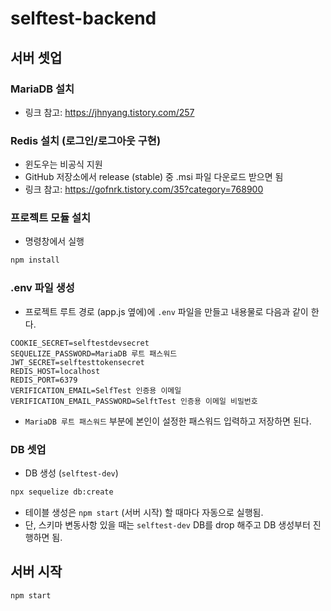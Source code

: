 # selftest-backend

## 서버 셋업

### MariaDB 설치

- 링크 참고: https://jhnyang.tistory.com/257

### Redis 설치 (로그인/로그아웃 구현)

- 윈도우는 비공식 지원
- GitHub 저장소에서 release (stable) 중 .msi 파일 다운로드 받으면 됨
- 링크 참고: https://gofnrk.tistory.com/35?category=768900

### 프로젝트 모듈 설치

- 명령창에서 실행

```sh
npm install
```

### .env 파일 생성

- 프로젝트 루트 경로 (app.js 옆에)에 `.env` 파일을 만들고 내용물로 다음과 같이 한다.

```
COOKIE_SECRET=selftestdevsecret
SEQUELIZE_PASSWORD=MariaDB 루트 패스워드
JWT_SECRET=selftesttokensecret
REDIS_HOST=localhost
REDIS_PORT=6379
VERIFICATION_EMAIL=SelfTest 인증용 이메일
VERIFICATION_EMAIL_PASSWORD=SelftTest 인증용 이메일 비밀번호
```

- `MariaDB 루트 패스워드` 부분에 본인이 설정한 패스워드 입력하고 저장하면 된다.

### DB 셋업

- DB 생성 (`selftest-dev`)

```sh
npx sequelize db:create
```

- 테이블 생성은 `npm start` (서버 시작) 할 때마다 자동으로 실행됨.
- 단, 스키마 변동사항 있을 때는 `selftest-dev` DB를 drop 해주고 DB 생성부터 진행하면 됨.

## 서버 시작

```sh
npm start
```
